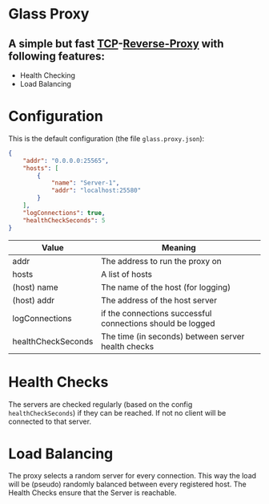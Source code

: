 # Glass Proxy
## A simple but fast [TCP](https://en.wikipedia.org/wiki/Transmission_Control_Protocol)-[Reverse-Proxy](https://en.wikipedia.org/wiki/Reverse_proxy) with following features:

 - Health Checking
 - Load Balancing

# Configuration
This is the default configuration (the file `glass.proxy.json`):
```json
{
    "addr": "0.0.0.0:25565",
    "hosts": [
        {
            "name": "Server-1",
            "addr": "localhost:25580"
        }
    ],
    "logConnections": true,
    "healthCheckSeconds": 5
}
```

| Value | Meaning |
| --- | --- |
| addr | The address to run the proxy on
| hosts | A list of hosts |
| (host) name | The name of the host  (for logging)
| (host) addr | The address of the host server
| logConnections | if the connections successful connections should be logged
| healthCheckSeconds | The time (in seconds) between server health checks

# Health Checks
The servers are checked regularly (based on the config `healthCheckSeconds`) if they can be reached. If not no client will be connected to that server.

# Load Balancing
The proxy selects a random server for every connection. This way the load will be (pseudo) randomly balanced between every registered host. The Health Checks ensure that the Server is reachable.